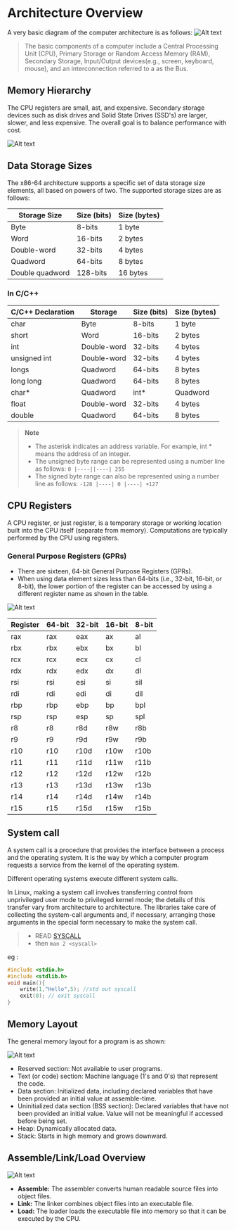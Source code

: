 # Architecture Overview
A very basic diagram of the computer architecture is as follows:
![Alt text](image.png)
> The basic components of a computer include a Central Processing Unit (CPU), Primary Storage or Random Access Memory (RAM), Secondary Storage, Input/Output devices(e.g., screen, keyboard, mouse), and an interconnection referred to a as the Bus.

## Memory Hierarchy
The CPU registers are small, ast, and expensive. Secondary storage devices such as disk drives and Solid State
Drives (SSD's) are larger, slower, and less expensive. The overall goal is to balance
performance with cost.

![Alt text](image-1.png)


## Data Storage Sizes
The x86-64 architecture supports a specific set of data storage size elements, all based
on powers of two. The supported storage sizes are as follows: 

| Storage Size | Size (bits) | Size (bytes) |
| ------------ | ----------- | ------------ |
| Byte         | 8-bits      | 1 byte       |
| Word         | 16-bits     | 2 bytes      |
| Double-word  | 32-bits     | 4 bytes      |
| Quadword     | 64-bits     | 8 bytes      |
| Double quadword | 128-bits | 16 bytes     |

### In C/C++

| C/C++ Declaration | Storage | Size (bits) | Size (bytes) |
|---|---|---|---|
| char | Byte | 8-bits | 1 byte |
| short | Word | 16-bits | 2 bytes |
| int | Double-word | 32-bits | 4 bytes |
| unsigned int | Double-word | 32-bits | 4 bytes |
| longs | Quadword | 64-bits | 8 bytes |
| long long | Quadword | 64-bits | 8 bytes |
| char* | Quadword | int* | Quadword | 64-bits | 8 bytes | 64-bits | 8 bytes |
| float | Double-word | 32-bits | 4 bytes |
| double | Quadword | 64-bits | 8 bytes |

> **Note**
> * The asterisk indicates an address variable. For example, int * means the address of an integer.
> * The unsigned byte range can be represented using a number line as follows: `0 |----||----| 255`
> * The signed byte range can also be represented using a number line as follows: `-128 |----| 0 |----| +127`

## CPU Registers
A CPU register, or just register, is a temporary storage or working location built into the
CPU itself (separate from memory). Computations are typically performed by the CPU
using registers.

### General Purpose Registers (GPRs)
* There are sixteen, 64-bit General Purpose Registers (GPRs).
* When using data element sizes less than 64-bits (i.e., 32-bit, 16-bit, or 8-bit), the lower
portion of the register can be accessed by using a different register name as shown in the
table.

![Alt text](image-2.png)

| Register | 64-bit | 32-bit | 16-bit | 8-bit |
|---|---|---|---|---|
| rax | rax | eax | ax | al |
| rbx | rbx | ebx | bx | bl |
| rcx | rcx | ecx | cx | cl |
| rdx | rdx | edx | dx | dl |
| rsi | rsi | esi | si | sil |
| rdi | rdi | edi | di | dil |
| rbp | rbp | ebp | bp | bpl |
| rsp | rsp | esp | sp | spl |
| r8 | r8 | r8d | r8w | r8b |
| r9 | r9 | r9d | r9w | r9b |
| r10 | r10 | r10d | r10w | r10b |
| r11 | r11 | r11d | r11w | r11b |
| r12 | r12 | r12d | r12w | r12b |
| r13 | r13 | r13d | r13w | r13b |
| r14 | r14 | r14d | r14w | r14b |
| r15 | r15 | r15d | r15w | r15b |

## System call

A system call is a procedure that provides the interface between a process and the operating system. It is the way by which a computer program requests a service from the kernel of the operating system.

Different operating systems execute different system calls.

In Linux, making a system call involves transferring control from unprivileged user mode to privileged kernel mode; the details of this transfer vary from architecture to architecture. The libraries take care of collecting the system-call arguments and, if necessary, arranging those arguments in the special form necessary to make the system call.

> * READ [SYSCALL](https://syscall.sh/)
> * then `man 2 <syscall> `

eg :
```c
#include <stdio.h>
#include <stdlib.h>
void main(){
	write(1,"Hello",5); //std out syscall
	exit(0); // exit syscall
}

```
## Memory Layout
The general memory layout for a program is as shown:

![Alt text](image-4.png)
* Reserved section: Not available to user programs.
* Text (or code) section: Machine language (1's and 0's) that represent the code.
* Data section: Initialized data, including declared variables that have been provided an initial value at assemble-time.
* Uninitialized data section (BSS section): Declared variables that have not been provided an initial value. Value will not be meaningful if accessed before being set.
* Heap: Dynamically allocated data.
* Stack: Starts in high memory and grows downward.

## Assemble/Link/Load Overview
![Alt text](image-3.png)

* **Assemble:** The assembler converts human readable source files into object files.
* **Link:** The linker combines object files into an executable file.
* **Load:** The loader loads the executable file into memory so that it can be executed by the CPU.
